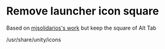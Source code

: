<h1>Remove launcher icon square</h1>
<p>Based on <a href="https://github.com/mjsolidarios/unity-flatify-icons">mjsolidarios's work</a> but keep the square of Alt Tab</p>
<p>/usr/share/unity/icons</p>
